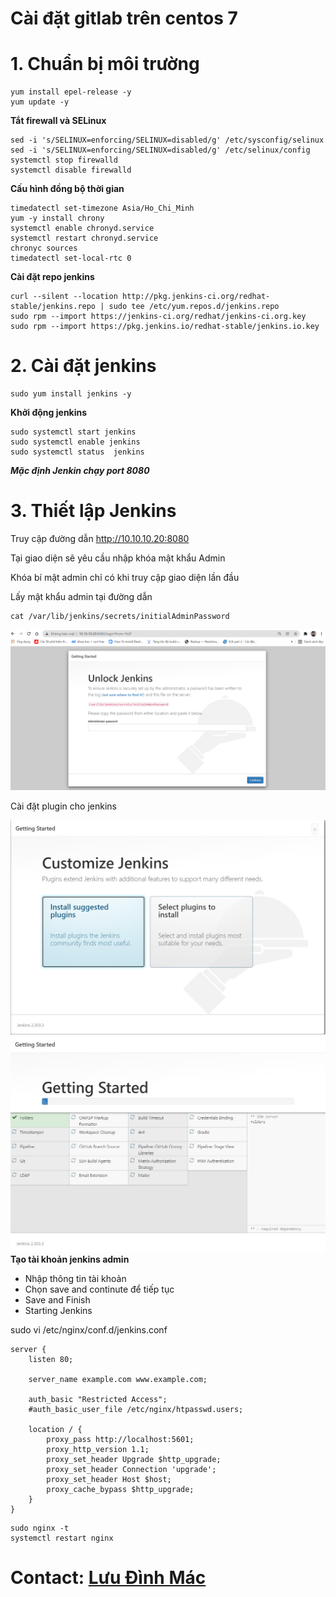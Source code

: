 # Cài đặt gitlab trên centos 7
# 1. Chuẩn bị môi trường
```
yum install epel-release -y
yum update -y
```
**Tắt firewall và SELinux**
```
sed -i 's/SELINUX=enforcing/SELINUX=disabled/g' /etc/sysconfig/selinux
sed -i 's/SELINUX=enforcing/SELINUX=disabled/g' /etc/selinux/config
systemctl stop firewalld
systemctl disable firewalld
```
__Cấu hình đồng bộ thời gian__
```
timedatectl set-timezone Asia/Ho_Chi_Minh
yum -y install chrony
systemctl enable chronyd.service
systemctl restart chronyd.service
chronyc sources
timedatectl set-local-rtc 0
```
__Cài đặt repo jenkins__
```
curl --silent --location http://pkg.jenkins-ci.org/redhat-stable/jenkins.repo | sudo tee /etc/yum.repos.d/jenkins.repo
sudo rpm --import https://jenkins-ci.org/redhat/jenkins-ci.org.key
sudo rpm --import https://pkg.jenkins.io/redhat-stable/jenkins.io.key
```
# 2. Cài đặt jenkins
```
sudo yum install jenkins -y
```
**Khởi động jenkins**
```
sudo systemctl start jenkins
sudo systemctl enable jenkins
sudo systemctl status  jenkins
```
**_Mặc định Jenkin chạy port 8080_**

# 3. Thiết lập Jenkins

Truy cập đường dẫn http://10.10.10.20:8080

Tại giao diện sẽ yêu cầu nhập khóa mật khẩu Admin

Khóa bí mật admin chỉ có khi truy cập giao diện lần đầu

Lấy mật khẩu admin tại đường dẫn 
```
cat /var/lib/jenkins/secrets/initialAdminPassword
```
![](/mkadmin.PNG)

Cài đặt plugin cho jenkins

![](/installplugin.PNG)
![](/installplugin1.PNG)
**Tạo tài khoản jenkins admin**

* Nhập thông tin tài khoản
* Chọn save and continute để tiếp tục
* Save and Finish
* Starting Jenkins


sudo vi /etc/nginx/conf.d/jenkins.conf

``` 
server {
    listen 80;

    server_name example.com www.example.com;

    auth_basic "Restricted Access";
    #auth_basic_user_file /etc/nginx/htpasswd.users;

    location / {
        proxy_pass http://localhost:5601;
        proxy_http_version 1.1;
        proxy_set_header Upgrade $http_upgrade;
        proxy_set_header Connection 'upgrade';
        proxy_set_header Host $host;
        proxy_cache_bypass $http_upgrade;
    }
}
```
```
sudo nginx -t 
systemctl restart nginx
```


# Contact: [Lưu Đình Mác](https://fb.com/luudinhmac49)

